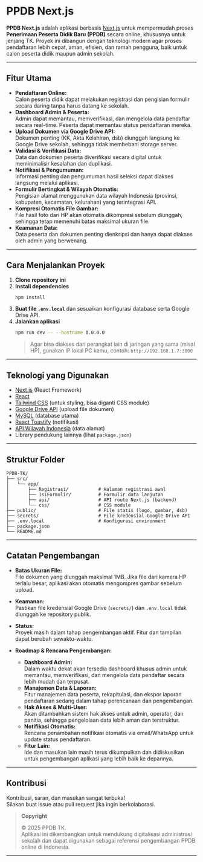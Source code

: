# PPDB Next.js

**PPDB Next.js** adalah aplikasi berbasis [Next.js](https://nextjs.org/) untuk mempermudah proses **Penerimaan Peserta Didik Baru (PPDB)** secara online, khususnya untuk jenjang TK. Proyek ini dibangun dengan teknologi modern agar proses pendaftaran lebih cepat, aman, efisien, dan ramah pengguna, baik untuk calon peserta didik maupun admin sekolah.

---

## Fitur Utama

- **Pendaftaran Online:**  
  Calon peserta didik dapat melakukan registrasi dan pengisian formulir secara daring tanpa harus datang ke sekolah.
- **Dashboard Admin & Peserta:**  
  Admin dapat memantau, memverifikasi, dan mengelola data pendaftar secara real-time. Peserta dapat memantau status pendaftaran mereka.
- **Upload Dokumen via Google Drive API:**  
  Dokumen penting (KK, Akta Kelahiran, dsb) diunggah langsung ke Google Drive sekolah, sehingga tidak membebani storage server.
- **Validasi & Verifikasi Data:**  
  Data dan dokumen peserta diverifikasi secara digital untuk meminimalisir kesalahan dan duplikasi.
- **Notifikasi & Pengumuman:**  
  Informasi penting dan pengumuman hasil seleksi dapat diakses langsung melalui aplikasi.
- **Formulir Bertingkat & Wilayah Otomatis:**  
  Pengisian alamat menggunakan data wilayah Indonesia (provinsi, kabupaten, kecamatan, kelurahan) yang terintegrasi API.
- **Kompresi Otomatis File Gambar:**  
  File hasil foto dari HP akan otomatis dikompresi sebelum diunggah, sehingga tetap memenuhi batas maksimal ukuran file.
- **Keamanan Data:**  
  Data peserta dan dokumen penting dienkripsi dan hanya dapat diakses oleh admin yang berwenang.

---

## Cara Menjalankan Proyek

1. **Clone repository ini**
2. **Install dependencies**
   ```sh
   npm install
   ```
3. **Buat file `.env.local`** dan sesuaikan konfigurasi database serta Google Drive API.
4. **Jalankan aplikasi**
   ```sh
   npm run dev -- --hostname 0.0.0.0
   ```
   > Agar bisa diakses dari perangkat lain di jaringan yang sama (misal HP), gunakan IP lokal PC kamu, contoh: `http://192.168.1.7:3000`

---

## Teknologi yang Digunakan

- [Next.js](https://nextjs.org/) (React Framework)
- [React](https://react.dev/)
- [Tailwind CSS](https://tailwindcss.com/) (untuk styling, bisa diganti CSS module)
- [Google Drive API](https://developers.google.com/drive) (upload file dokumen)
- [MySQL](https://www.mysql.com/) (database utama)
- [React Toastify](https://fkhadra.github.io/react-toastify/) (notifikasi)
- [API Wilayah Indonesia](https://github.com/edwardsamuel/Wilayah-Indonesia) (data alamat)
- Library pendukung lainnya (lihat `package.json`)

---

## Struktur Folder

```
PPDB-TK/
├── src/
│   └── app/
│       ├── Registrasi/           # Halaman registrasi awal
│       ├── IsiFormulir/          # Formulir data lanjutan
│       ├── api/                  # API route Next.js (backend)
│       └── css/                  # CSS module
├── public/                       # File statis (logo, gambar, dsb)
├── secrets/                      # File kredensial Google Drive API
├── .env.local                    # Konfigurasi environment
├── package.json
└── README.md
```

---

## Catatan Pengembangan

- **Batas Ukuran File:**  
  File dokumen yang diunggah maksimal 1MB. Jika file dari kamera HP terlalu besar, aplikasi akan otomatis mengompres gambar sebelum upload.
- **Keamanan:**  
  Pastikan file kredensial Google Drive (`secrets/`) dan `.env.local` tidak diunggah ke repository publik.
- **Status:**  
  Proyek masih dalam tahap pengembangan aktif. Fitur dan tampilan dapat berubah sewaktu-waktu.

- **Roadmap & Rencana Pengembangan:**  
  - **Dashboard Admin:**  
    Dalam waktu dekat akan tersedia dashboard khusus admin untuk memantau, memverifikasi, dan mengelola data pendaftar secara lebih mudah dan terpusat.
  - **Manajemen Data & Laporan:**  
    Fitur manajemen data peserta, rekapitulasi, dan ekspor laporan pendaftaran sedang dalam tahap perencanaan dan pengembangan.
  - **Hak Akses & Multi-User:**  
    Akan ditambahkan sistem hak akses untuk admin, operator, dan panitia, sehingga pengelolaan data lebih aman dan terstruktur.
  - **Notifikasi Otomatis:**  
    Rencana penambahan notifikasi otomatis via email/WhatsApp untuk update status pendaftaran.
  - **Fitur Lain:**  
    Ide dan masukan lain masih terus dikumpulkan dan didiskusikan untuk pengembangan aplikasi yang lebih baik ke depannya.

---

## Kontribusi

Kontribusi, saran, dan masukan sangat terbuka!  
Silakan buat issue atau pull request jika ingin berkolaborasi.

> **Copyright**
>
> &copy; 2025 PPDB TK.  
> Aplikasi ini dikembangkan untuk mendukung digitalisasi administrasi sekolah dan dapat digunakan sebagai referensi pengembangan PPDB online di Indonesia.

---
